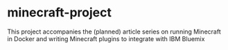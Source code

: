 # minecraft-project
This project accompanies the (planned) article series on running Minecraft in Docker and
writing Minecraft plugins to integrate with IBM Bluemix
